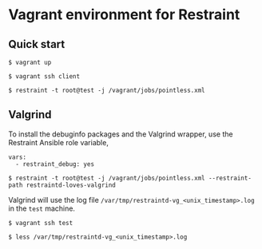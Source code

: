 # Vagrant environment for Restraint

## Quick start

```
$ vagrant up

$ vagrant ssh client

$ restraint -t root@test -j /vagrant/jobs/pointless.xml

```

## Valgrind

To install the debuginfo packages and the Valgrind wrapper, use the
Restraint Ansible role variable,

```
vars:
  - restraint_debug: yes
```

```
$ restraint -t root@test -j /vagrant/jobs/pointless.xml --restraint-path restraintd-loves-valgrind
```

Valgrind will use the log file `/var/tmp/restraintd-vg_<unix_timestamp>.log` in the `test` machine.

```
$ vagrant ssh test

$ less /var/tmp/restraintd-vg_<unix_timestamp>.log
```
